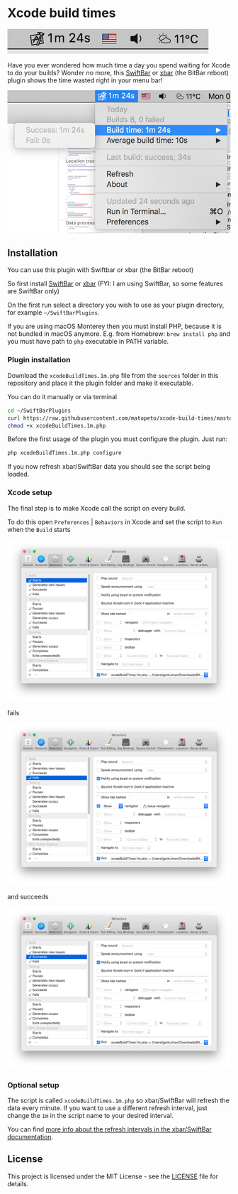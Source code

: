 # Xcode build times

![](screenshots/menubar.png)

Have you ever wondered how much time a day you spend waiting for Xcode to do your builds? Wonder no more, this [SwiftBar](https://github.com/swiftbar/SwiftBar/) or [xbar](https://github.com/matryer/xbar) (the BitBar reboot) plugin shows the time wasted right in your menu bar!

![](screenshots/menubar-extended.png)

## Installation

You can use this plugin with Swiftbar or xbar (the BitBar reboot)

So first install [SwiftBar](https://github.com/swiftbar/SwiftBar#how-to-get-swiftbar) or [xbar](https://github.com/matryer/xbar#get-started) (FYI: I am using SwiftBar, so some features are SwiftBar only) 

On the first run select a directory you wish to use as your plugin directory, for example `~/SwiftBarPlugins`.

If you are using macOS Monterey then you must install PHP, because it is not bundled in macOS anymore. E.g. from Homebrew: `brew install php` and you must have path to `php` executable in PATH variable.

### Plugin installation

Download the `xcodeBuildTimes.1m.php` file from the `sources` folder in this repository and place it the plugin folder and make it executable.

You can do it manually or via terminal

```bash
cd ~/SwiftBarPlugins
curl https://raw.githubusercontent.com/matopeto/xcode-build-times/master/sources/xcodeBuildTimes.1m.php --output xcodeBuildTimes.1m.php
chmod +x xcodeBuildTimes.1m.php
```

Before the first usage of the plugin you must configure the plugin. Just run:

```bash
php xcodeBuildTimes.1m.php configure
```

If you now refresh xbar/SwiftBar data you should see the script being loaded.

### Xcode setup

The final step is to make Xcode call the script on every build. 

To do this open `Preferences` | `Behaviors` in Xcode and set the script to `Run` when the `Build` starts

![](screenshots/xcode-start.png)

fails

![](screenshots/xcode-fail.png)

and succeeds

![](screenshots/xcode-finish.png)

### Optional setup

The script is called `xcodeBuildTimes.1m.php` so xbar/SwiftBar will refresh the data every minute. If you want to use a different refresh interval, just change the `1m` in the script name to your desired interval. 

You can find [more info about the refresh intervals in the xbar/SwiftBar documentation](https://github.com/matryer/xbar#configure-the-refresh-time).

## License

This project is licensed under the MIT License - see the [LICENSE](LICENSE) file for details.
